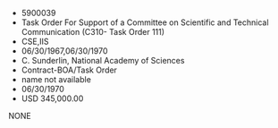 * 5900039
* Task Order For Support of a Committee on          Scientific and Technical Communication (C310-     Task Order 111)
* CSE,IIS
* 06/30/1967,06/30/1970
* C. Sunderlin, National Academy of Sciences
* Contract-BOA/Task Order
*   name not available
* 06/30/1970
* USD 345,000.00

NONE